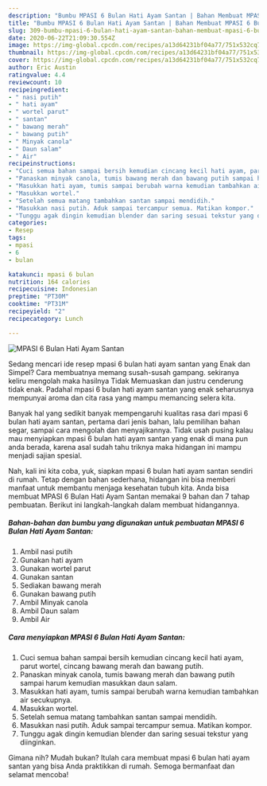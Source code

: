 ```yaml
---
description: "Bumbu MPASI 6 Bulan Hati Ayam Santan | Bahan Membuat MPASI 6 Bulan Hati Ayam Santan Yang Enak Banget"
title: "Bumbu MPASI 6 Bulan Hati Ayam Santan | Bahan Membuat MPASI 6 Bulan Hati Ayam Santan Yang Enak Banget"
slug: 309-bumbu-mpasi-6-bulan-hati-ayam-santan-bahan-membuat-mpasi-6-bulan-hati-ayam-santan-yang-enak-banget
date: 2020-06-22T21:09:30.554Z
image: https://img-global.cpcdn.com/recipes/a13d64231bf04a77/751x532cq70/mpasi-6-bulan-hati-ayam-santan-foto-resep-utama.jpg
thumbnail: https://img-global.cpcdn.com/recipes/a13d64231bf04a77/751x532cq70/mpasi-6-bulan-hati-ayam-santan-foto-resep-utama.jpg
cover: https://img-global.cpcdn.com/recipes/a13d64231bf04a77/751x532cq70/mpasi-6-bulan-hati-ayam-santan-foto-resep-utama.jpg
author: Eric Austin
ratingvalue: 4.4
reviewcount: 10
recipeingredient:
- " nasi putih"
- " hati ayam"
- " wortel parut"
- " santan"
- " bawang merah"
- " bawang putih"
- " Minyak canola"
- " Daun salam"
- " Air"
recipeinstructions:
- "Cuci semua bahan sampai bersih kemudian cincang kecil hati ayam, parut wortel, cincang bawang merah dan bawang putih."
- "Panaskan minyak canola, tumis bawang merah dan bawang putih sampai harum kemudian masukkan daun salam."
- "Masukkan hati ayam, tumis sampai berubah warna kemudian tambahkan air secukupnya."
- "Masukkan wortel."
- "Setelah semua matang tambahkan santan sampai mendidih."
- "Masukkan nasi putih. Aduk sampai tercampur semua. Matikan kompor."
- "Tunggu agak dingin kemudian blender dan saring sesuai tekstur yang diinginkan."
categories:
- Resep
tags:
- mpasi
- 6
- bulan

katakunci: mpasi 6 bulan 
nutrition: 164 calories
recipecuisine: Indonesian
preptime: "PT30M"
cooktime: "PT31M"
recipeyield: "2"
recipecategory: Lunch

---
```



![MPASI 6 Bulan Hati Ayam Santan](https://img-global.cpcdn.com/recipes/a13d64231bf04a77/751x532cq70/mpasi-6-bulan-hati-ayam-santan-foto-resep-utama.jpg)

Sedang mencari ide resep mpasi 6 bulan hati ayam santan yang Enak dan Simpel? Cara membuatnya memang susah-susah gampang. sekiranya keliru mengolah maka hasilnya Tidak Memuaskan dan justru cenderung tidak enak. Padahal mpasi 6 bulan hati ayam santan yang enak seharusnya mempunyai aroma dan cita rasa yang mampu memancing selera kita.

Banyak hal yang sedikit banyak mempengaruhi kualitas rasa dari mpasi 6 bulan hati ayam santan, pertama dari jenis bahan, lalu pemilihan bahan segar, sampai cara mengolah dan menyajikannya. Tidak usah pusing kalau mau menyiapkan mpasi 6 bulan hati ayam santan yang enak di mana pun anda berada, karena asal sudah tahu triknya maka hidangan ini mampu menjadi sajian spesial.




Nah, kali ini kita coba, yuk, siapkan mpasi 6 bulan hati ayam santan sendiri di rumah. Tetap dengan bahan sederhana, hidangan ini bisa memberi manfaat untuk membantu menjaga kesehatan tubuh kita. Anda bisa membuat MPASI 6 Bulan Hati Ayam Santan memakai 9 bahan dan 7 tahap pembuatan. Berikut ini langkah-langkah dalam membuat hidangannya.

<!--inarticleads1-->

##### Bahan-bahan dan bumbu yang digunakan untuk pembuatan MPASI 6 Bulan Hati Ayam Santan:

1. Ambil  nasi putih
1. Gunakan  hati ayam
1. Gunakan  wortel parut
1. Gunakan  santan
1. Sediakan  bawang merah
1. Gunakan  bawang putih
1. Ambil  Minyak canola
1. Ambil  Daun salam
1. Ambil  Air




<!--inarticleads2-->

##### Cara menyiapkan MPASI 6 Bulan Hati Ayam Santan:

1. Cuci semua bahan sampai bersih kemudian cincang kecil hati ayam, parut wortel, cincang bawang merah dan bawang putih.
1. Panaskan minyak canola, tumis bawang merah dan bawang putih sampai harum kemudian masukkan daun salam.
1. Masukkan hati ayam, tumis sampai berubah warna kemudian tambahkan air secukupnya.
1. Masukkan wortel.
1. Setelah semua matang tambahkan santan sampai mendidih.
1. Masukkan nasi putih. Aduk sampai tercampur semua. Matikan kompor.
1. Tunggu agak dingin kemudian blender dan saring sesuai tekstur yang diinginkan.




Gimana nih? Mudah bukan? Itulah cara membuat mpasi 6 bulan hati ayam santan yang bisa Anda praktikkan di rumah. Semoga bermanfaat dan selamat mencoba!
